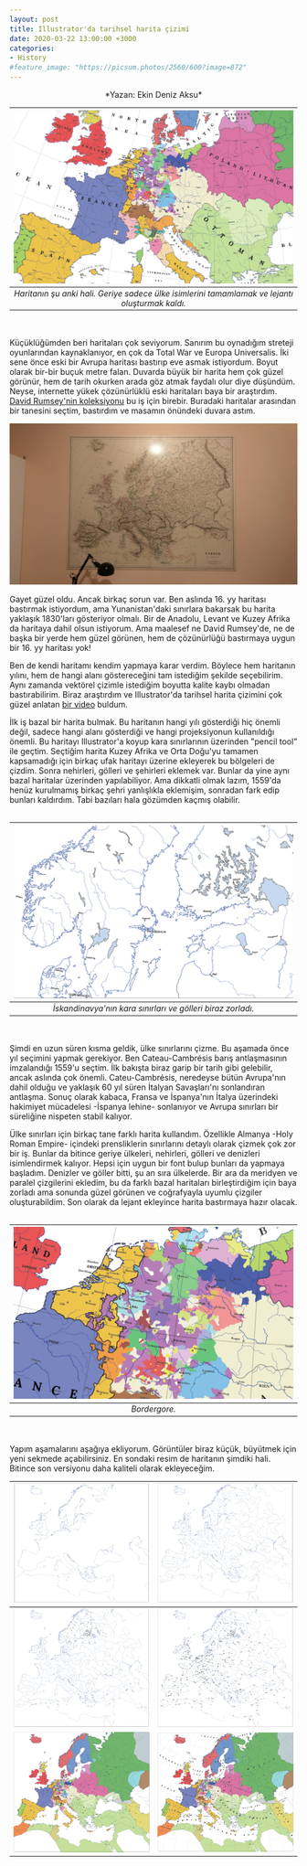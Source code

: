 ```yaml
---
layout: post
title: Illustrator'da tarihsel harita çizimi
date: 2020-03-22 13:00:00 +3000
categories:
- History
#feature_image: "https://picsum.photos/2560/600?image=872"
---
```


<p style="text-align: center;">
*Yazan: Ekin Deniz Aksu*
</p>

| ![map_zoomed.png](https://raw.githubusercontent.com/ekinda/ekinda.github.io/master/photos/map_zoomed.PNG) |
|:--:|
| *Haritanın şu anki hali. Geriye sadece ülke isimlerini tamamlamak ve lejantı oluşturmak kaldı.* |

<br/><br/>
Küçüklüğümden beri haritaları çok seviyorum. Sanırım bu oynadığım streteji oyunlarından kaynaklanıyor, en çok da Total War ve Europa Universalis. İki sene önce eski bir Avrupa haritası bastırıp eve asmak istiyordum. Boyut olarak bir-bir buçuk metre falan. Duvarda büyük bir harita hem çok güzel görünür, hem de tarih okurken arada göz atmak faydalı olur diye düşündüm. Neyse, internette yükek çözünürlüklü eski haritaları baya bir araştırdım. [David Rumsey'nin koleksiyonu](https://www.davidrumsey.com/luna/servlet/view/all) bu iş için birebir. Buradaki haritalar arasından bir tanesini seçtim, bastırdım ve masamın önündeki duvara astım.

![old_map.jpg](https://raw.githubusercontent.com/ekinda/ekinda.github.io/master/photos/old_map.jpg)

Gayet güzel oldu. Ancak birkaç sorun var. Ben aslında 16. yy haritası bastırmak istiyordum, ama Yunanistan'daki sınırlara bakarsak bu harita yaklaşık 1830'ları gösteriyor olmalı. Bir de Anadolu, Levant ve Kuzey Afrika da haritaya dahil olsun istiyorum. Ama maalesef ne David Rumsey'de, ne de başka bir yerde hem güzel görünen, hem de çözünürlüğü bastırmaya uygun bir 16. yy haritası yok!

Ben de kendi haritamı kendim yapmaya karar verdim. Böylece hem haritanın yılını, hem de hangi alanı göstereceğini tam istediğim şekilde seçebilirim. Aynı zamanda vektörel çizimle istediğim boyutta kalite kaybı olmadan bastırabilirim. Biraz araştırdım ve Illustrator'da tarihsel harita çizimini çok güzel anlatan [bir video](https://www.youtube.com/watch?v=QkjH51zLtbE) buldum.

İlk iş bazal bir harita bulmak. Bu haritanın hangi yılı gösterdiği hiç önemli değil, sadece hangi alanı gösterdiği ve hangi projeksiyonun kullanıldığı önemli. Bu haritayı Illustrator'a koyup kara sınırlarının üzerinden "pencil tool" ile geçtim. Seçtiğim harita Kuzey Afrika ve Orta Doğu'yu tamamen kapsamadığı için birkaç ufak haritayı üzerine ekleyerek bu bölgeleri de çizdim. Sonra nehirleri, gölleri ve şehirleri eklemek var. Bunlar da yine aynı bazal haritalar üzerinden yapılabiliyor. Ama dikkatli olmak lazım, 1559'da henüz kurulmamış birkaç şehri yanlışlıkla eklemişim, sonradan fark edip bunları kaldırdım. Tabi bazıları hala gözümden kaçmış olabilir.
<br/><br/>

| ![iskandinavya.png](https://raw.githubusercontent.com/ekinda/ekinda.github.io/master/photos/iskandinavya.PNG) |
|:--:|
| *İskandinavya'nın kara sınırları ve gölleri biraz zorladı.* |

<br/><br/>
Şimdi en uzun süren kısma geldik, ülke sınırlarını çizme. Bu aşamada önce yıl seçimini yapmak gerekiyor. Ben Cateau-Cambrésis barış antlaşmasının imzalandığı 1559'u seçtim. İlk bakışta biraz garip bir tarih gibi gelebilir, ancak aslında çok önemli. Cateu-Cambrésis, neredeyse bütün Avrupa'nın dahil olduğu ve yaklaşık 60 yıl süren İtalyan Savaşları'nı sonlandıran antlaşma. Sonuç olarak kabaca, Fransa ve İspanya'nın İtalya üzerindeki hakimiyet mücadelesi -İspanya lehine- sonlanıyor ve Avrupa sınırları bir süreliğine nispeten stabil kalıyor.

Ülke sınırları için birkaç tane farklı harita kullandım. Özellikle Almanya -Holy Roman Empire- içindeki prensliklerin sınırlarını detaylı olarak çizmek çok zor bir iş. Bunlar da bitince geriye ülkeleri, nehirleri, gölleri ve denizleri isimlendirmek kalıyor. Hepsi için uygun bir font bulup bunları da yapmaya başladım. Denizler ve göller bitti, şu an sıra ülkelerde. Bir ara da meridyen ve paralel çizgilerini ekledim, bu da farklı bazal haritaları birleştirdiğim için baya zorladı ama sonunda güzel görünen ve coğrafyayla uyumlu çizgiler oluşturabildim. Son olarak da lejant ekleyince harita bastırmaya hazır olacak.
<br/><br/>

| ![hre3.png](https://raw.githubusercontent.com/ekinda/ekinda.github.io/master/photos/hre3.PNG) |
|:--:|
| *Bordergore.* |

<br/><br/>
Yapım aşamalarını aşağıya ekliyorum. Görüntüler biraz küçük, büyütmek için yeni sekmede açabilirsiniz. En sondaki resim de haritanın şimdiki hali. Bitince son versiyonu daha kaliteli olarak ekleyeceğim.

| ![1.png](https://raw.githubusercontent.com/ekinda/ekinda.github.io/master/photos/1.PNG) | ![2.png](https://raw.githubusercontent.com/ekinda/ekinda.github.io/master/photos/2.PNG) |
|:--:|:--:|
| ![3.png](https://raw.githubusercontent.com/ekinda/ekinda.github.io/master/photos/3.PNG) | ![4.png](https://raw.githubusercontent.com/ekinda/ekinda.github.io/master/photos/4.PNG) |
| ![5.png](https://raw.githubusercontent.com/ekinda/ekinda.github.io/master/photos/5.PNG) | ![6.png](https://raw.githubusercontent.com/ekinda/ekinda.github.io/master/photos/6.PNG) |
